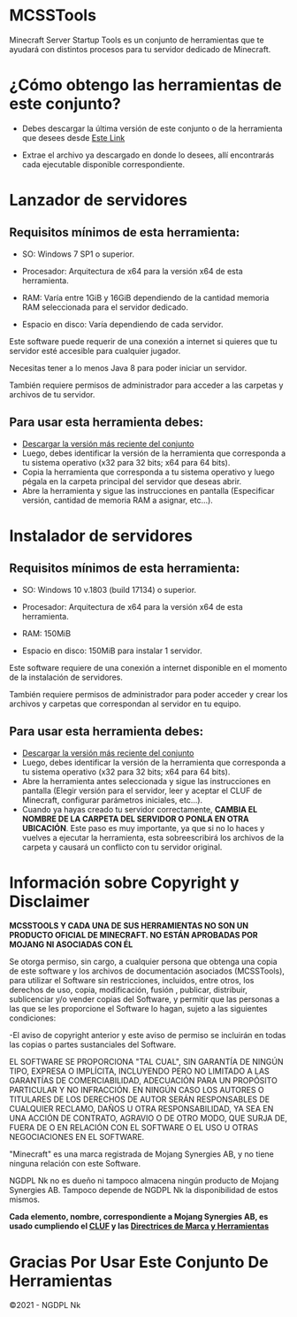 # **MCSSTools**
Minecraft Server Startup Tools es un conjunto de herramientas que te ayudará con distintos procesos para tu servidor dedicado de Minecraft.

# **¿Cómo obtengo las herramientas de este conjunto?**
- Debes descargar la última versión de este conjunto o de la herramienta que desees desde [Este Link](https://github.com/NGDPLNk/mcsstools/releases/latest)

- Extrae el archivo ya descargado en donde lo desees, allí encontrarás cada ejecutable disponible correspondiente.

# **Lanzador de servidores**
## **Requisitos mínimos de esta herramienta:**

- SO: Windows 7 SP1 o superior.

- Procesador: Arquitectura de x64 para la versión x64 de esta herramienta.

- RAM: Varía entre 1GiB y 16GiB dependiendo de la cantidad memoria RAM seleccionada para el servidor dedicado.

- Espacio en disco: Varía dependiendo de cada servidor.

Este software puede requerir de una conexión a internet si quieres que tu servidor esté accesible para cualquier jugador.

Necesitas tener a lo menos Java 8 para poder iniciar un servidor.

También requiere permisos de administrador para acceder a las carpetas y archivos de tu servidor.

## **Para usar esta herramienta debes:**
- [Descargar la versión más reciente del conjunto](https://github.com/NGDPLNk/mcsstools/releases/latest)
- Luego, debes identificar la versión de la herramienta que corresponda a tu sistema operativo (x32 para 32 bits; x64 para 64 bits).
- Copia la herramienta que corresponda a tu sistema operativo y luego pégala en la carpeta principal del servidor que deseas abrir.
- Abre la herramienta y sigue las instrucciones en pantalla (Especificar versión, cantidad de memoria RAM a asignar, etc...).


# **Instalador de servidores**
## **Requisitos mínimos de esta herramienta:**

- SO: Windows 10 v.1803 (build 17134) o superior.

- Procesador: Arquitectura de x64 para la versión x64 de esta herramienta.

- RAM: 150MiB

- Espacio en disco: 150MiB para instalar 1 servidor.

Este software requiere de una conexión a internet disponible en el momento de la instalación de servidores.

También requiere permisos de administrador para poder acceder y crear los archivos y carpetas que correspondan al servidor en tu equipo.

## **Para usar esta herramienta debes:**
- [Descargar la versión más reciente del conjunto](https://github.com/NGDPLNk/mcsstools/releases/latest)
- Luego, debes identificar la versión de la herramienta que corresponda a tu sistema operativo (x32 para 32 bits; x64 para 64 bits).
- Abre la herramienta antes seleccionada y sigue las instrucciones en pantalla (Elegir versión para el servidor, leer y aceptar el CLUF de Minecraft, configurar parámetros iniciales, etc...).
- Cuando ya hayas creado tu servidor correctamente, **CAMBIA EL NOMBRE DE LA CARPETA DEL SERVIDOR O PONLA EN OTRA UBICACIÓN**. Este paso es muy importante, ya que si no lo haces y vuelves a ejecutar la herramienta, esta sobreescribirá los archivos de la carpeta y causará un conflicto con tu servidor original.

# **Información sobre Copyright y Disclaimer**

**MCSSTOOLS Y CADA UNA DE SUS HERRAMIENTAS NO SON UN PRODUCTO OFICIAL DE MINECRAFT. NO ESTÁN APROBADAS POR MOJANG NI ASOCIADAS CON ÉL**

Se otorga permiso, sin cargo, a cualquier persona que obtenga una copia de este software y los archivos de documentación asociados (MCSSTools), para utilizar el Software sin restricciones, incluidos, entre otros, los derechos de uso, copia, modificación, fusión , publicar, distribuir, sublicenciar y/o vender copias del Software, y permitir que las personas a las que se les proporcione el Software lo hagan, sujeto a las siguientes condiciones:

-El aviso de copyright anterior y este aviso de permiso se incluirán en todas las copias o partes sustanciales del Software.

EL SOFTWARE SE PROPORCIONA "TAL CUAL", SIN GARANTÍA DE NINGÚN TIPO, EXPRESA O IMPLÍCITA, INCLUYENDO PERO NO LIMITADO A LAS GARANTÍAS DE COMERCIABILIDAD, ADECUACIÓN PARA UN PROPÓSITO PARTICULAR Y NO INFRACCIÓN. EN NINGÚN CASO LOS AUTORES O TITULARES DE LOS DERECHOS DE AUTOR SERÁN RESPONSABLES DE CUALQUIER RECLAMO, DAÑOS U OTRA RESPONSABILIDAD, YA SEA EN UNA ACCIÓN DE CONTRATO, AGRAVIO O DE OTRO MODO, QUE SURJA DE, FUERA DE O EN RELACIÓN CON EL SOFTWARE O EL USO U OTRAS NEGOCIACIONES EN EL SOFTWARE.

"Minecraft" es una marca registrada de Mojang Synergies AB, y no tiene ninguna relación con este Software.

NGDPL Nk no es dueño ni tampoco almacena ningún producto de Mojang Synergies AB. Tampoco depende de NGDPL Nk la disponibilidad de estos mismos.

**Cada elemento, nombre, correspondiente a Mojang Synergies AB, es usado cumpliendo el [CLUF](https://www.minecraft.net/es-es/eula/) y las [Directrices de Marca y Herramientas](https://account.mojang.com/terms?ref=ft#brand)**

# **Gracias Por Usar Este Conjunto De Herramientas**
©2021 - NGDPL Nk
